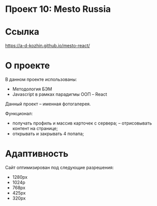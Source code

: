 # Проект 10: Mesto Russia 

# Ссылка
https://a-d-kozhin.github.io/mesto-react/

# О проекте
В данном проекте использованы:
  - Методология БЭМ
  - Javascript в рамках парадигмы ООП
  – React

Данный проект – именная фотогалерея.

Функционал:
- получать профиль и массив карточек с сервера;
– отрисовывать контент на странице;
- открывать и закрывать 4 попапа;

# Адаптивность
Сайт оптимизирован под следующие разрешения:
  - 1280px
  - 1024p
  - 768px
  - 425px
  - 320px
